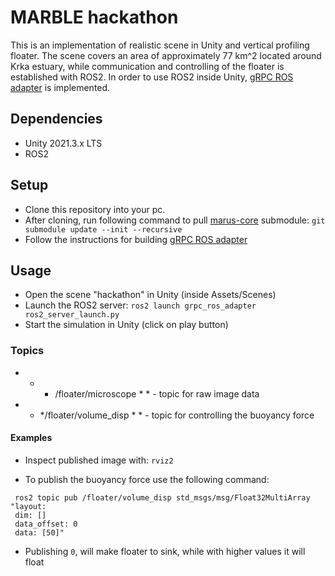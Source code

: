 # MARBLE hackathon

This is an implementation of realistic scene in Unity and vertical profiling floater. The scene covers an area of approximately 77 km^2 located around Krka estuary, while communication and controlling of the floater is established with ROS2. In order to use ROS2 inside Unity, [gRPC ROS adapter](https://github.com/MARUSimulator/grpc_ros_adapter/tree/galactic) is implemented. 

## Dependencies

* Unity 2021.3.x LTS
* ROS2

## Setup

* Clone this repository into your pc.
* After cloning, run following command to pull [marus-core](https://github.com/MARUSimulator/marus-core) submodule:
`git submodule update --init --recursive`
* Follow the instructions for building [gRPC ROS adapter](https://github.com/MARUSimulator/grpc_ros_adapter/tree/galactic)  


## Usage

* Open the scene "hackathon" in Unity (inside Assets/Scenes)
* Launch the ROS2 server: 
`ros2 launch grpc_ros_adapter ros2_server_launch.py` 
* Start the simulation in Unity (click on play button) 

### Topics

* * * /floater/microscope * * - topic for raw image data
* * */floater/volume_disp * * - topic for controlling the buoyancy force


#### Examples
* Inspect published image with: `rviz2`

* To publish the buoyancy force use the following command:
```
 ros2 topic pub /floater/volume_disp std_msgs/msg/Float32MultiArray "layout: 
 dim: []
 data_offset: 0 
 data: [50]"
  ```
   * Publishing `0`, will make floater to sink, while with higher values it will float


